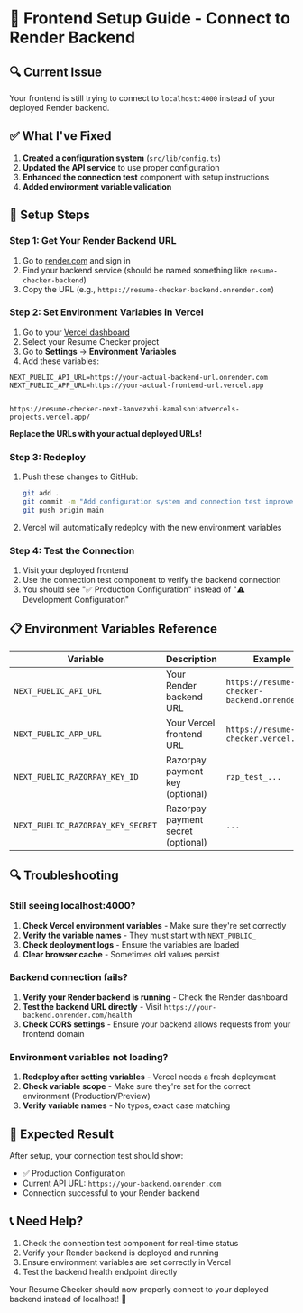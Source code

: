 # 🚀 Frontend Setup Guide - Connect to Render Backend

## 🔍 Current Issue
Your frontend is still trying to connect to `localhost:4000` instead of your deployed Render backend.

## ✅ What I've Fixed
1. **Created a configuration system** (`src/lib/config.ts`)
2. **Updated the API service** to use proper configuration
3. **Enhanced the connection test** component with setup instructions
4. **Added environment variable validation**

## 🔧 Setup Steps

### Step 1: Get Your Render Backend URL
1. Go to [render.com](https://render.com) and sign in
2. Find your backend service (should be named something like `resume-checker-backend`)
3. Copy the URL (e.g., `https://resume-checker-backend.onrender.com`)

### Step 2: Set Environment Variables in Vercel
1. Go to your [Vercel dashboard](https://vercel.com/dashboard)
2. Select your Resume Checker project
3. Go to **Settings** → **Environment Variables**
4. Add these variables:

```
NEXT_PUBLIC_API_URL=https://your-actual-backend-url.onrender.com
NEXT_PUBLIC_APP_URL=https://your-actual-frontend-url.vercel.app


https://resume-checker-next-3anvezxbi-kamalsoniatvercels-projects.vercel.app/
```

**Replace the URLs with your actual deployed URLs!**

### Step 3: Redeploy
1. Push these changes to GitHub:
   ```bash
   git add .
   git commit -m "Add configuration system and connection test improvements"
   git push origin main
   ```

2. Vercel will automatically redeploy with the new environment variables

### Step 4: Test the Connection
1. Visit your deployed frontend
2. Use the connection test component to verify the backend connection
3. You should see "✅ Production Configuration" instead of "⚠️ Development Configuration"

## 📋 Environment Variables Reference

| Variable | Description | Example |
|----------|-------------|---------|
| `NEXT_PUBLIC_API_URL` | Your Render backend URL | `https://resume-checker-backend.onrender.com` |
| `NEXT_PUBLIC_APP_URL` | Your Vercel frontend URL | `https://resume-checker.vercel.app` |
| `NEXT_PUBLIC_RAZORPAY_KEY_ID` | Razorpay payment key (optional) | `rzp_test_...` |
| `NEXT_PUBLIC_RAZORPAY_KEY_SECRET` | Razorpay payment secret (optional) | `...` |

## 🔍 Troubleshooting

### Still seeing localhost:4000?
1. **Check Vercel environment variables** - Make sure they're set correctly
2. **Verify the variable names** - They must start with `NEXT_PUBLIC_`
3. **Check deployment logs** - Ensure the variables are loaded
4. **Clear browser cache** - Sometimes old values persist

### Backend connection fails?
1. **Verify your Render backend is running** - Check the Render dashboard
2. **Test the backend URL directly** - Visit `https://your-backend.onrender.com/health`
3. **Check CORS settings** - Ensure your backend allows requests from your frontend domain

### Environment variables not loading?
1. **Redeploy after setting variables** - Vercel needs a fresh deployment
2. **Check variable scope** - Make sure they're set for the correct environment (Production/Preview)
3. **Verify variable names** - No typos, exact case matching

## 🎯 Expected Result
After setup, your connection test should show:
- ✅ Production Configuration
- Current API URL: `https://your-backend.onrender.com`
- Connection successful to your Render backend

## 📞 Need Help?
1. Check the connection test component for real-time status
2. Verify your Render backend is deployed and running
3. Ensure environment variables are set correctly in Vercel
4. Test the backend health endpoint directly

Your Resume Checker should now properly connect to your deployed backend instead of localhost! 🚀
